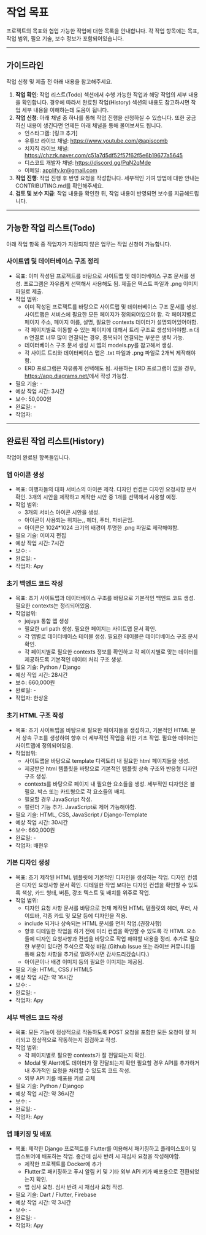 # 작업 목표

프로젝트의 목표와 협업 가능한 작업에 대한 목록을 안내합니다. 각 작업 항목에는 목표, 작업 범위, 필요 기술, 보수 정보가 포함되어있습니다.

---

## 가이드라인

작업 신청 및 제출 전 아래 내용을 참고해주세요.

  1. **작업 확인**: 작업 리스트(Todo) 섹션에서 수행 가능한 작업과 해당 작업의 세부 내용을 확인합니다. 경우에 따라서 완료된 작업(History) 섹션의 내용도 참고하시면 작업 세부 내용을 이해하는데 도움이 됩니다.
  2. **작업 신청**: 아래 채널 중 하나를 통해 작업 진행을 신청하실 수 있습니다. 또한 궁금하신 내용이 생긴다면 언제든 아래 채널을 통해 물어보셔도 됩니다.
      - 인스타그램: [링크 추가]
      - 유튜브 라이브 채널: <https://www.youtube.com/@apiscomb>
      - 치지직 라이브 채널: <https://chzzk.naver.com/c51a7d5df52f57f62f5e6b19677a5645>
      - 디스코드 개발자 채널: <https://discord.gg/PqN2qMde>
      - 이메일: <applify.kr@gmail.com>
  3. **작업 진행**: 작업 진행 후 반영 요청을 작성합니다. 세부적인 기여 방법에 대한 안내는 CONTRIBUTING.md를 확인해주세요.
  4. **검토 및 보수 지급**: 작업 내용을 확인한 뒤, 작업 내용이 반영되면 보수를 지급해드립니다.

---

## 가능한 작업 리스트(Todo)

아래 작업 항목 중 작업자가 지정되지 않은 업무는 작업 신청이 가능합니다.

### **사이트맵 및 데이터베이스 구조 정리**

- 목표: 이미 작성된 프로젝트를 바탕으로 사이트맵 및 데이터베이스 구조 문서를 생성. 프로그램은 자유롭게 선택해서 사용해도 됨. 제출은 텍스트 파일과 .png 이미지 파일로 제출.
- 작업 범위:
  - 이미 작성된 프로젝트를 바탕으로 사이트맵 및 데이터베이스 구조 문서를 생성. 사이트맵은 서비스에 필요한 모든 페이지가 정의되어있으야 함. 각 페이지별로 페이지 주소, 페이지 이름, 설명, 필요한 contexts 데이터가 설명되어있어야함.
  - 각 페이지별로 이동할 수 있는 페이지에 대해서 트리 구조로 생성되어야함. n 대 n 연결로 너무 많이 연결되는 경우, 중복되어 연결되는 부분은 생략 가능.
  - 데이터베이스 구조 문서 생성 시 앱의 models.py를 참고해서 생성.
  - 각 사이트 트리와 데이터베이스 맵은 .txt 파일과 .png 파일로 2개씩 제작해야함.
  - ERD 프로그램은 자유롭게 선택해도 됨. 사용하는 ERD 프로그램이 없을 경우, <https://app.diagrams.net/>에서 작성 가능합.
- 필요 기술: -
- 예상 작업 시간: 3시간
- 보수: 50,000원
- 완료일: -
- 작업자:

---

## 완료된 작업 리스트(History)

작업이 완료된 항목들입니다.

### **앱 아이콘 생성**

- 목표: 여행자들의 대화 서비스의 아이콘 제작. 디자인 컨셉은 디자인 요청사항 문서 확인. 3개의 시안을 제작하고 제작한 시안 중 1개를 선택해서 사용할 예정.
- 작업 범위:
  - 3개의 서비스 아이콘 시안을 생성.
  - 아이콘이 사용되는 위치는,, 헤더, 푸터, 파비콘임.
  - 아이콘은 1024*1024 크기의 배경이 투명한 .png 파일로 제작해야함.
- 필요 기술: 이미지 편집
- 예상 작업 시간: 7시간
- 보수: -
- 완료일: -
- 작업자: Apy

### **초기 백엔드 코드 작성**

- 목표: 초기 사이트맵과 데이터베이스 구조를 바탕으로 기본적인 백엔드 코드 생성. 필요한 contexts는 정리되어있음.
- 작업범위:
  - jejuya 통합 앱 생성
  - 필요한 url path 생성. 필요한 페이지는 사이트맵 문서 확인.
  - 각 앱별로 데이터베이스 테이블 생성. 필요한 테이블은 데이터베이스 구조 문서 확인.
  - 각 페이지별로 필요한 contexts 정보를 확인하고 각 페이지별로 맞는 데이터를 제공하도록 기본적인 데이터 처리 구조 생성.
- 필요 기술: Python / Django
- 예상 작업 시간: 28시간
- 보수: 660,000원
- 완료일: -
- 작업자: 한상윤

### **초기 HTML 구조 작성**

- 목표: 초기 사이트맵을 바탕으로 필요한 페이지들을 생성하고, 기본적인 HTML 문서 상속 구조를 생성하여 향후 더 세부적인 작업을 위한 기초 작업. 필요한 데이터는 사이트맵에 정의되어있음.
- 작업범위:
  - 사이트맵을 바탕으로 template 디렉토리 내 필요한 html 페이지들을 생성.
  - 제공받은 html 템플릿을 바탕으로 기본적인 템플릿 상속 구조와 반응형 디자인 구조 생성.
  - contexts를 바탕으로 페이지 내 필요한 요소들을 생성. 세부적인 디자인은 불필요. 박스 또는 카드형으로 각 요소들의 배치.
  - 필요할 경우 JavaScript 작성.
  - 캘린더 기능 추가. JavaScript로 제어 가능해야함.
- 필요 기술: HTML, CSS, JavaScript / Django-Template
- 예상 작업 시간: 30시간
- 보수: 660,000원
- 완료일: -
- 작업자: 배현우

### **기본 디자인 생성**

- 목표: 초기 제작된 HTML 템플릿에 기본적인 디자인을 생성히는 작업. 디자인 컨셉은 디자인 요청사항 문서 확인. 디테일한 작업 보다는 디자인 컨셉을 확인할 수 있도록 색상, 카드 형태, 버튼, 강조 텍스트 및 배치를 위주로 작업.
- 작업 범위:
  - 디자인 요청 사항 문서를 바탕으로 현재 제작된 HTML 템플릿의 헤더, 푸터, 사이드바, 각종 카드 및 모달 등에 디자인을 적용.
  - include 되거나 상속되는 HTML 문서를 먼저 작업.(권장사항)
  - 향후 디테일한 작업을 하기 전에 미리 컨셉을 확인할 수 있도록 각 HTML 요소들에 디자인 요청사항과 컨셉을 바탕으로 작업 해야할 내용을 정리. 추가로 필요한 부분이 있다면 주석으로 작성 바람.(Github Issue 또는 라이브 커뮤니티를 통해 요청 사항을 추가로 알려주시면 감사드리겠습니다.)
  - 아이콘이나 배경 이미지 등의 필요한 이미지는 제공됨.
- 필요 기술: HTML, CSS / HTML5
- 예상 작업 시간: 약 16시간
- 보수: -
- 완료일: -
- 작업자: Apy

### **세부 백엔드 코드 작성**

- 목표: 모든 기능이 정상적으로 작동하도록 POST 요청을 포함한 모든 요청이 잘 처리되고 정상적으로 작동하는지 점검하고 작성.
- 작업 범위:
  - 각 페이지별로 필요한 contexts가 잘 전달되는지 확인.
  - Modal 및 Alert에도 데이터가 잘 전달되는지 확인 필요할 경우 API를 추가하거내 추가적인 요청을 처리할 수 있도록 코드 작성.
  - 외부 API 키를 배포용 키로 교체
- 필요 기술: Python / Djangop
- 예상 작업 시간: 약 36시간
- 보수: -
- 완료일: -
- 작업자: Apy

### **앱 패키징 및 배포**

- 목표: 제작한 Django 프로젝트를 Flutter를 이용해서 패키징하고 플레이스토어 및 앱스토어에 배포하는 작업. 중간에 심사 반려 시 재심사 요청을 작성해야함.
  - 제작한 프로젝트를 Docker에 추가
  - Flutter로 패키징하고 푸시 알림 키 및 기타 외부 API 키가 배포용으로 전환되었는지 확인.
  - 앱 심사 요청. 심사 반려 시 재심사 요청 작성.
- 필요 기술: Dart / Flutter, Firebase
- 예상 작업 시간: 약 3시간
- 보수: -
- 완료일: -
- 작업자: Apy
